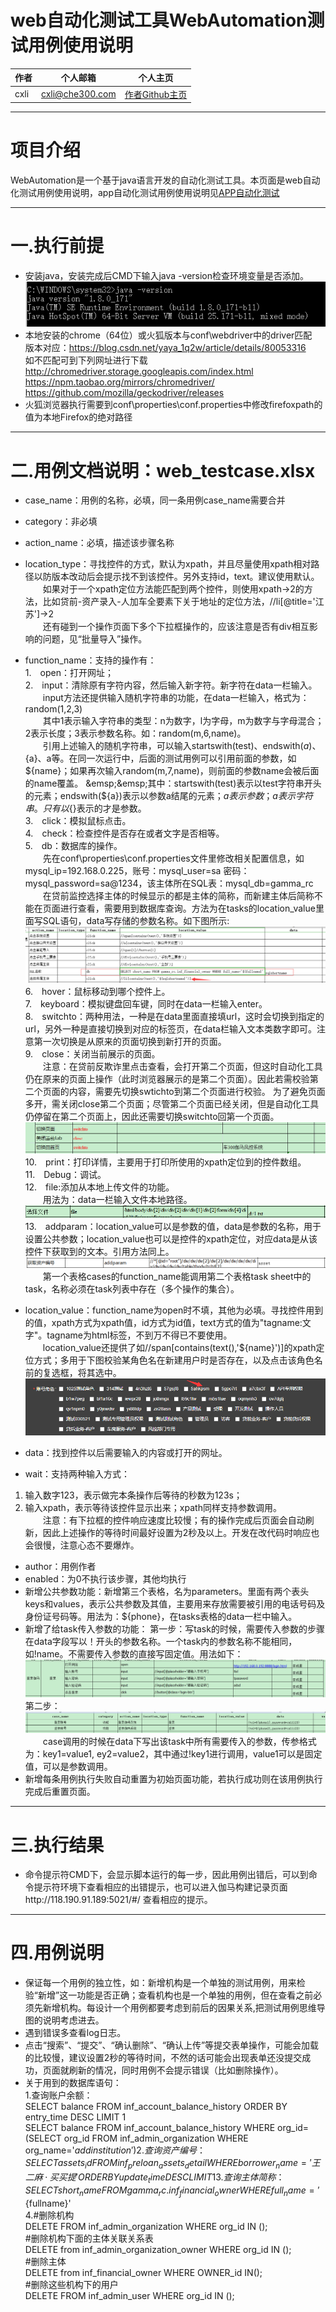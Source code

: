 # web自动化测试工具WebAutomation测试用例使用说明

| 作者 | 个人邮箱 | 个人主页 |
| ------ | ------ | ------ |
| cxli | cxli@che300.com | [作者Github主页](https://github.com/holyrocklee) |
*************************************
# 项目介绍
WebAutomation是一个基于java语言开发的自动化测试工具。本页面是web自动化测试用例使用说明，app自动化测试用例使用说明见[APP自动化测试](https://github.com/holyrocklee)
*************************************
# 一.执行前提

-	安装java，安装完成后CMD下输入java -version检查环境变量是否添加。
![](https://github.com/holyrocklee/readmefile/blob/master/images/java.png)
-	本地安装的chrome（64位）或火狐版本与conf\webdriver中的driver匹配  
版本对应：https://blog.csdn.net/yaya_1q2w/article/details/80053316  
如不匹配可到下列网址进行下载  
http://chromedriver.storage.googleapis.com/index.html  
https://npm.taobao.org/mirrors/chromedriver/  
https://github.com/mozilla/geckodriver/releases
-	火狐浏览器执行需要到conf\properties\conf.properties中修改firefoxpath的值为本地Firefox的绝对路径

*************************************
# 二.用例文档说明：web_testcase.xlsx

- case_name：用例的名称，必填，同一条用例case_name需要合并
- category：非必填
- action_name：必填，描述该步骤名称
- location_type：寻找控件的方式，默认为xpath，并且尽量使用xpath相对路径以防版本改动后会提示找不到该控件。另外支持id，text。建议使用默认。  
&emsp;&emsp;如果对于一个xpath定位方法能匹配到两个控件，则使用xpath->2的方法，比如贷前-资产录入-人加车全要素下关于地址的定位方法，//li[@title='江苏']->2  
&emsp;&emsp;还有碰到一个操作页面下多个下拉框操作的，应该注意是否有div相互影响的问题，见“批量导入”操作。
- function_name：支持的操作有：  
1.　open：打开网址；  
2.　input：清除原有字符内容，然后输入新字符。新字符在data一栏输入。  
&emsp;&emsp;input方法还提供输入随机字符串的功能，在data一栏输入，格式为：random(1,2,3)  
&emsp;&emsp;其中1表示输入字符串的类型：n为数字，l为字母，m为数字与字母混合；2表示长度；3表示参数名称。如：random(m,6,name)。  
&emsp;&emsp;引用上述输入的随机字符串，可以输入startswith(test)、endswith(${a})、${a}、a等。在同一次运行中，后面的测试用例可以引用前面的参数，如${name}；如果再次输入random(m,7,name)，则前面的参数name会被后面的name覆盖。  
&emsp;&emsp;其中：startswith(test)表示以test字符串开头的元素；endswith(${a})表示以参数a结尾的元素；${a}表示参数；a表示字符串。只有以${}表示的才是参数。  
3.　click：模拟鼠标点击。  
4.　check：检查控件是否存在或者文字是否相等。  
5.　db：数据库的操作。  
&emsp;&emsp;先在conf\properties\conf.properties文件里修改相关配置信息，如mysql_ip=192.168.0.225，账号：mysql_user=sa 密码：mysql_password=sa@1234，该主体所在SQL表：mysql_db=gamma_rc  
&emsp;&emsp;在贷前监控选择主体的时候显示的都是主体的简称，而新建主体后简称不能在页面进行查看，需要用到数据库查询。方法为在tasks的location_value里面写SQL语句，data写存储的参数名称。如下图所示: 
![](https://github.com/holyrocklee/readmefile/blob/master/images/db.png)
6.　hover：鼠标移动到哪个控件上。  
7.　keyboard：模拟键盘回车键，同时在data一栏输入enter。  
8.　switchto：两种用法，一种是在data里面直接填url，这时会切换到指定的url，另外一种是直接切换到对应的标签页，在data栏输入文本类数字即可。注意第一次切换是从原来的页面切换到新打开的页面。  
9.　close：关闭当前展示的页面。  
&emsp;&emsp;注意：在贷前反欺诈里点击查看，会打开第二个页面，但这时自动化工具仍在原来的页面上操作（此时浏览器展示的是第二个页面）。因此若需校验第二个页面的内容，需要先切换swtichto到第二个页面进行校验。  为了避免页面多开，需关闭close第二个页面；尽管第二个页面已经关闭，但是自动化工具仍停留在第二个页面上，因此还需要切换switchto回第一个页面。
![](https://github.com/holyrocklee/readmefile/blob/master/images/switch.png)
10.　print：打印详情，主要用于打印所使用的xpath定位到的控件数组。  
11.　Debug：调试。  
12.　file:添加从本地上传文件的功能。  
&emsp;&emsp;用法为：data一栏输入文件本地路径。
![](https://github.com/holyrocklee/readmefile/blob/master/images/uploadfile.png)
13.　addparam：location_value可以是参数的值，data是参数的名称，用于设置公共参数；location_value也可以是控件的xpath定位，对应data是从该控件下获取到的文本。引用方法同上。  
![](https://github.com/holyrocklee/readmefile/blob/master/images/addparam.png)
&emsp;&emsp;第一个表格cases的function_name能调用第二个表格task sheet中的task，名称必须在task列表中存在（多个操作的集合）。

-	location_value：function_name为open时不填，其他为必填。寻找控件用到的值，xpath方式为xpath值，id方式为id值，text方式的值为"tagname:文字"。tagname为html标签，不到万不得已不要使用。  
&emsp;&emsp;location_value还提供了如//span[contains(text(),'${name}')]的xpath定位方式；多用于下图校验某角色名在新建用户时是否存在，以及点击该角色名前的复选框，将其选中。
![](https://github.com/holyrocklee/readmefile/blob/master/images/frame.png)
-	data：找到控件以后需要输入的内容或打开的网址。
-	wait：支持两种输入方式：
1.	输入数字123，表示做完本条操作后等待的秒数为123s；
2.	输入xpath，表示等待该控件显示出来；xpath同样支持参数调用。  
&emsp;&emsp;注意：有下拉框的控件响应速度比较慢；有的操作完成后页面会自动刷新，因此上述操作的等待时间最好设置为2秒及以上。开发在改代码时响应也会很慢，注意心态不要爆炸。
-	author：用例作者
-	enabled：为0不执行该步骤，其他均执行
-	新增公共参数功能：新增第三个表格，名为parameters。里面有两个表头keys和values，表示公共参数及其值，主要用来存放需要被引用的电话号码及身份证号码等。用法为：${phone}，在tasks表格的data一栏中输入。
-	新增了给task传入参数的功能：
第一步：写task的时候，需要传入参数的步骤在data字段写以！开头的参数名称。一个task内的参数名称不能相同，如!name。不需要传入参数的直接写固定值。用法如下：
![](https://github.com/holyrocklee/readmefile/blob/master/images/!name.png)
第二步：
![](https://github.com/holyrocklee/readmefile/blob/master/images/!name2.png)
&emsp;&emsp;case调用的时候在data下写出该task中所有需要传入的参数，传参格式为：key1=value1, ey2=value2，其中通过!key1进行调用，value1可以是固定值，可以是参数调用。  
-	新增每条用例执行失败自动重置为初始页面功能，若执行成功则在该用例执行完成后重置页面。

**************************************
# 三.执行结果

- 命令提示符CMD下，会显示脚本运行的每一步，因此用例出错后，可以到命令提示符环境下查看相应的出错提示，也可以进入伽马构建记录页面http://118.190.91.189:5021/#/ 查看相应的提示。
**************************************
# 四.用例说明

- 保证每一个用例的独立性，如：新增机构是一个单独的测试用例，用来检验“新增”这一功能是否正确；查看机构也是一个单独的用例，但在查看之前必须先新增机构。每设计一个用例都要考虑到前后的因果关系,把测试用例思维导图的说明考虑进去。
- 遇到错误多查看log日志。
- 点击“搜索”、“提交”、“确认删除”、“确认上传”等提交表单操作，可能会加载的比较慢，建议设置2秒的等待时间，不然的话可能会出现表单还没提交成功，页面就刷新的情况，同时用例不会提示错误（比如删除操作）。
- 关于用到的数据库语句：  
1.查询账户余额：  
SELECT balance FROM inf_account_balance_history ORDER BY entry_time DESC LIMIT 1  
SELECT balance FROM inf_account_balance_history WHERE org_id=(SELECT org_id FROM inf_admin_organization WHERE org_name='${addinstitution}' )  
2.查询资产编号：  
SELECT assets_id FROM inf_preloan_assets_detail WHERE borrower_name='王二麻·买买提' ORDER BY update_time DESC LIMIT 1  
3.查询主体简称：  
SELECT short_name FROM gamma_rc.inf_financial_owner WHERE full_name='${fullname}'  
4.#删除机构  
DELETE FROM inf_admin_organization WHERE org_id IN ();  
#删除机构下面的主体关联关系表  
DELETE from inf_admin_organization_owner WHERE org_id IN ();  
#删除主体  
DELETE from inf_financial_owner WHERE OWNER_id IN();  
#删除这些机构下的用户  
DELETE FROM inf_admin_user WHERE org_id IN ();
